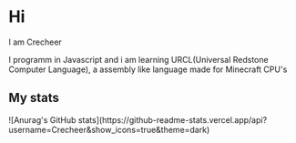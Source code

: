 <h1>Hi</h1>
<p>I am Crecheer</p>
<p>I programm in Javascript and i am learning URCL(Universal Redstone Computer Language), a assembly like language made for Minecraft CPU's</p>

<h2>My stats</h2>
![Anurag's GitHub stats](https://github-readme-stats.vercel.app/api?username=Crecheer&show_icons=true&theme=dark)
